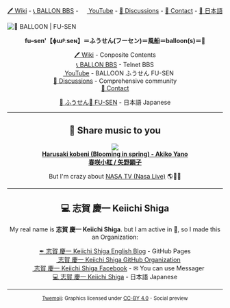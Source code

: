 <p align="center">
  <a href="https://github.com/fu-sen/fu-sen/wiki">🖊️ Wiki</a> - 
  <a href="https://www.telnetbbsguide.com/bbs/ballon-bbs/">📞 BALLON BBS</a> - 
  <a href="https://www.youtube.com/channel/UCQiHxKF-_ggto59lym0ztoQ"><img height="16" width="16" src="https://cdn.jsdelivr.net/npm/simple-icons@v4/icons/youtube.svg"> YouTube</a> - 
  <a href="https://github.com/fu-sen/fu-sen/discussions">💬 Discussions</a> - 
  <a href="https://docs.google.com/forms/d/e/1FAIpQLSdGMDzLteyeJCsxE6EwGmLngkPAqPCb4dGhljXhRWnh3Ksk1g/viewform?usp=sf_link">📧 Contact</a> - 
  <a href="https://balloon.asia/">🗾 日本語</a>
</p>

<img src="https://i.balloon.net.eu.org/1280x640.jpg" align="center" alt="🎈 BALLOON | FU-SEN">

<p align="center">
  <strong>fu–sen'【ɸɯᵝːseɴ】＝ふうせん(フーセン)＝風船＝balloon(s)＝🎈</strong>
</p>

<p align="center">
  <a href="https://github.com/fu-sen/fu-sen/wiki">🖊️ Wiki</a> - Conposite Contents<br>
  <a href="https://www.telnetbbsguide.com/bbs/ballon-bbs/">📞 BALLON BBS</a> - Telnet BBS<br>
  <a href="https://www.youtube.com/channel/UCQiHxKF-_ggto59lym0ztoQ"><img height="16" width="16" src="https://cdn.jsdelivr.net/npm/simple-icons@v4/icons/youtube.svg"> YouTube</a> - BALLOON ふうせん FU-SEN<br>
  <a href="https://github.com/fu-sen/fu-sen/discussions">💬 Discussions</a> - Comprehensive community<br>
  <a href="https://docs.google.com/forms/d/e/1FAIpQLSdGMDzLteyeJCsxE6EwGmLngkPAqPCb4dGhljXhRWnh3Ksk1g/viewform?usp=sf_link">📧 Contact</a><br>
</p>

<p align="center">
  <a href="https://balloon.asia/">🗾 ふうせん🎈 FU-SEN</a> - 日本語 Japanese
</p>

___

<h2 align="center">🎵 Share music to you</h2>

<p align="center">
  <a href="https://www.youtube.com/watch?v=r2Qn6AfAcqw">
    <img src="http://img.youtube.com/vi/r2Qn6AfAcqw/0.jpg"><br>
    <strong>Harusaki kobeni (Blooming in spring) - Akiko Yano</strong><br>
    <strong>春咲小紅 / 矢野顕子</strong></a>
</p>

<p align="center">
  But I'm crazy about <a href="https://www.nasa.gov/nasalive">NASA TV (Nasa Live)</a> 🌎🚀😆
</p>

___

<h2 align="center">💻 志賀 慶一 Keiichi Shiga</h2>

<p align="center">
  My real name is <strong>志賀 慶一 Keiichi Shiga</strong>.
  but I am active in 🎈, so I made this an Organization:
</p>

<p align="center">
  <a href="https://keiichi.github.io/">✒ 志賀 慶一 Keiichi Shiga English Blog</a> - GitHub Pages<br>
  <a href="https://github.com/keiichi"><img height="16" width="16" src="https://cdn.jsdelivr.net/npm/simple-icons@v4/icons/github.svg"> 志賀 慶一 Keiichi Shiga GitHub Organization</a><br>
  <a href="https://www.facebook.com/keiichishiga"><img height="16" width="16" src="https://cdn.jsdelivr.net/npm/simple-icons@v4/icons/facebook.svg"> 志賀 慶一 Keiichi Shiga Facebook</a> - ✉ You can use Messager<br>
  <a href="https://keiichi-shiga.ovh/">💻 志賀 慶一 Keiichi Shiga</a> - 日本語 Japanese<br>
</p>

___

<p align=center>
  <small>
    <a href="https://twemoji.twitter.com/">Twemoji</a>: Graphics licensed under <a href="https://creativecommons.org/licenses/by/4.0/">CC-BY 4.0</a> - Social preview
  </small>
</p>
